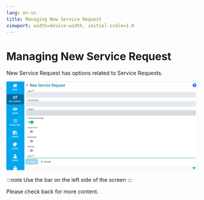 ```yaml
---
lang: en-us
title: Managing New Service Request
viewport: width=device-width, initial-scale=1.0
---
```


# Managing New Service Request

New Service Request has options related to Service Requests.

![Managing New Service Request](../../../Resources/Images/SM/ManagingNewServiceRequest.png "Managing New Service Request")

:::note
Use the bar on the left side of the screen
:::

Please check back for more content.
